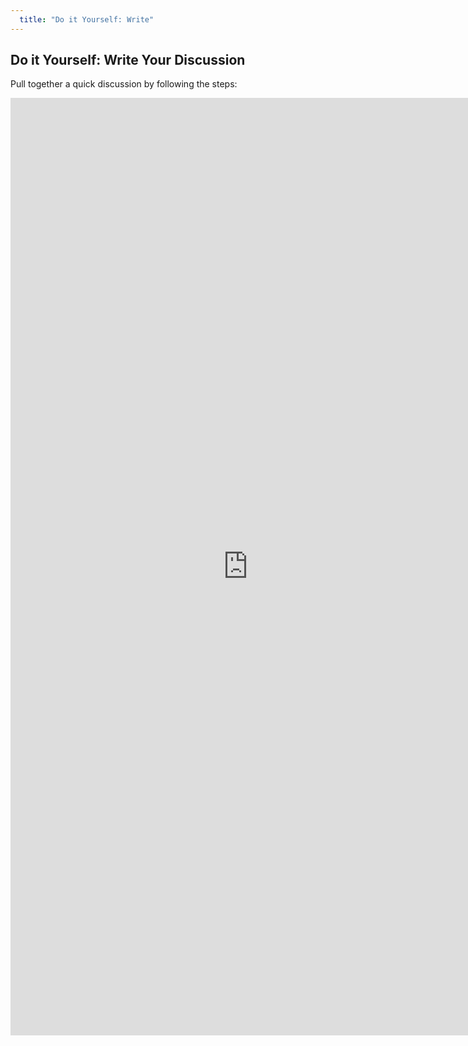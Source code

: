 ```yaml
---
  title: "Do it Yourself: Write"
---
```


##  Do it Yourself: Write Your Discussion

Pull together a quick discussion by following the steps:

<iframe src="https://docs.google.com/forms/d/e/1FAIpQLSdDmPE9H2w7vza7QRcPG9nVP8Q4z1cePRYFHoiF11tP8nsRbw/viewform?usp=sf_link" width="760" height="1500" frameborder="0" marginheight="0" marginwidth="0">Loading...</iframe>
